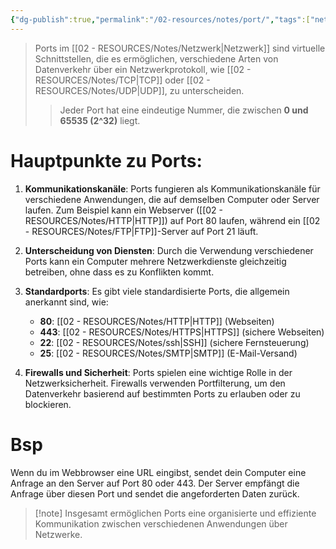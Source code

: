 ```yaml
---
{"dg-publish":true,"permalink":"/02-resources/notes/port/","tags":["netzwerk/ip/ipv4"]}
---
```


>Ports im [[02 - RESOURCES/Notes/Netzwerk\|Netzwerk]] sind virtuelle Schnittstellen, die es ermöglichen, verschiedene Arten von Datenverkehr über ein Netzwerkprotokoll, wie [[02 - RESOURCES/Notes/TCP\|TCP]] oder [[02 - RESOURCES/Notes/UDP\|UDP]], zu unterscheiden. 
>>Jeder Port hat eine eindeutige Nummer, die zwischen **0 und 65535 (2^32)** liegt. 

# Hauptpunkte zu Ports:

1. **Kommunikationskanäle**: Ports fungieren als Kommunikationskanäle für verschiedene Anwendungen, die auf demselben Computer oder Server laufen. Zum Beispiel kann ein Webserver ([[02 - RESOURCES/Notes/HTTP\|HTTP]]) auf Port 80 laufen, während ein [[02 - RESOURCES/Notes/FTP\|FTP]]-Server auf Port 21 läuft.

2. **Unterscheidung von Diensten**: Durch die Verwendung verschiedener Ports kann ein Computer mehrere Netzwerkdienste gleichzeitig betreiben, ohne dass es zu Konflikten kommt. 

3. **Standardports**: Es gibt viele standardisierte Ports, die allgemein anerkannt sind, wie:
   - **80**: [[02 - RESOURCES/Notes/HTTP\|HTTP]] (Webseiten)
   - **443**: [[02 - RESOURCES/Notes/HTTPS\|HTTPS]] (sichere Webseiten)
   - **22**: [[02 - RESOURCES/Notes/ssh\|SSH]] (sichere Fernsteuerung)
   - **25**: [[02 - RESOURCES/Notes/SMTP\|SMTP]] (E-Mail-Versand)

4. **Firewalls und Sicherheit**: Ports spielen eine wichtige Rolle in der Netzwerksicherheit. Firewalls verwenden Portfilterung, um den Datenverkehr basierend auf bestimmten Ports zu erlauben oder zu blockieren.

# Bsp
Wenn du im Webbrowser eine URL eingibst, sendet dein Computer eine Anfrage an den Server auf Port 80 oder 443. Der Server empfängt die Anfrage über diesen Port und sendet die angeforderten Daten zurück.

>[!note] Insgesamt ermöglichen Ports eine organisierte und effiziente Kommunikation zwischen verschiedenen Anwendungen über Netzwerke.

